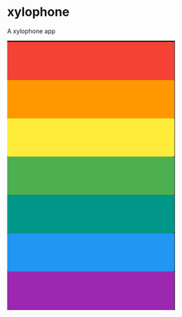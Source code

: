 # xylophone

A xylophone app 

![alt text](https://github.com/Lincxx/Flutter-xylophone/blob/master/images/xylophone.png)
